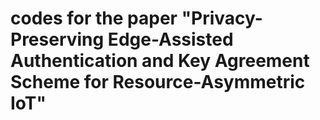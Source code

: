 # codes for the paper "Privacy-Preserving Edge-Assisted Authentication and Key Agreement Scheme for Resource-Asymmetric IoT"
